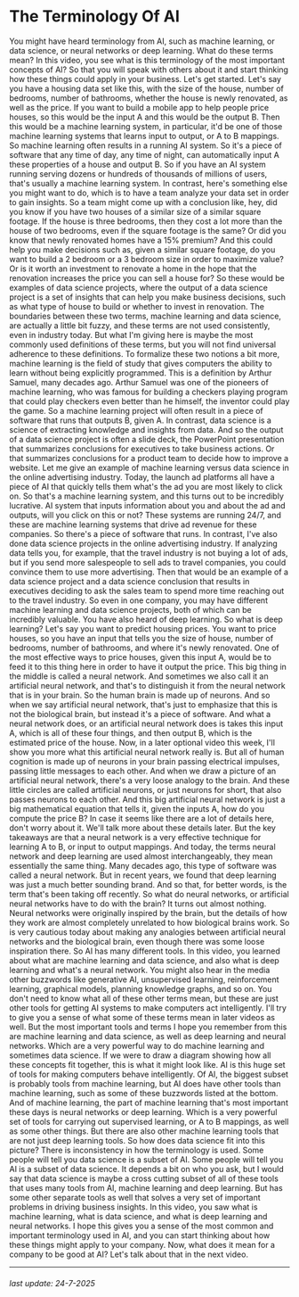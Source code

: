 # The Terminology Of AI

You might have heard terminology from AI,
such as machine learning, or data science, or neural networks or deep learning. What do these terms mean? In this video, you see what is this terminology of
the most important concepts of AI? So that you will speak
with others about it and start thinking how these things
could apply in your business. Let's get started. Let's say you have a housing data set
like this, with the size of the house, number of bedrooms, number of bathrooms,
whether the house is newly renovated, as well as the price. If you want to build a mobile
app to help people price houses, so this would be the input A and
this would be the output B. Then this would be a machine learning
system, in particular, it'd be one of those machine learning systems that learns
input to output, or A to B mappings. So machine learning often
results in a running AI system. So it's a piece of software that
any time of day, any time of night, can automatically input A these
properties of a house and output B. So if you have an AI system running
serving dozens or hundreds of thousands of millions of users,
that's usually a machine learning system. In contrast, here's something
else you might want to do, which is to have a team analyze your
data set in order to gain insights. So a team might come up with
a conclusion like, hey, did you know if you have two houses of a
similar size of a similar square footage. If the house is three bedrooms, then they
cost a lot more than the house of two bedrooms, even if the square
footage is the same? Or did you know that newly
renovated homes have a 15% premium? And this could help you make decisions
such as, given a similar square footage, do you want to build a 2 bedroom or a 3
bedroom size in order to maximize value? Or is it worth an investment to renovate
a home in the hope that the renovation increases the price you
can sell a house for? So these would be examples of data science
projects, where the output of a data science project is a set of insights that
can help you make business decisions, such as what type of house to build or
whether to invest in renovation. The boundaries between these two terms,
machine learning and data science, are actually a little bit fuzzy, and
these terms are not used consistently, even in industry today. But what I'm giving here is maybe the most
commonly used definitions of these terms, but you will not find universal
adherence to these definitions. To formalize these two notions a bit more,
machine learning is the field of study that gives computers the ability to learn
without being explicitly programmed. This is a definition by Arthur Samuel,
many decades ago. Arthur Samuel was one of the pioneers
of machine learning, who was famous for building a checkers playing program that
could play checkers even better than he himself, the inventor could play the game. So a machine learning
project will often result in a piece of software that runs
that outputs B, given A. In contrast, data science is
a science of extracting knowledge and insights from data. And so the output of a data science
project is often a slide deck, the PowerPoint presentation
that summarizes conclusions for executives to take business actions. Or that summarizes conclusions for a product team to decide
how to improve a website. Let me give an example of machine
learning versus data science in the online advertising industry. Today, the launch ad platforms
all have a piece of AI that quickly tells them what's the ad
you are most likely to click on. So that's a machine learning system, and
this turns out to be incredibly lucrative. AI system that inputs information about
you and about the ad and outputs, will you click on this or not? These systems are running 24/7, and these are machine learning systems that
drive ad revenue for these companies. So there's a piece of software that runs. In contrast, I've also done data science projects
in the online advertising industry. If analyzing data tells you, for
example, that the travel industry is not buying a lot of ads, but if you send
more salespeople to sell ads to travel companies, you could convince
them to use more advertising. Then that would be an example
of a data science project and a data science conclusion that results
in executives deciding to ask the sales team to spend more time reaching
out to the travel industry. So even in one company, you may
have different machine learning and data science projects,
both of which can be incredibly valuable. You have also heard of deep learning. So what is deep learning? Let's say you want to
predict housing prices. You want to price houses, so you have
an input that tells you the size of house, number of bedrooms, number of bathrooms,
and where it's newly renovated. One of the most effective ways to
price houses, given this input A, would be to feed it to this thing here
in order to have it output the price. This big thing in the middle
is called a neural network. And sometimes we also call it
an artificial neural network, and that's to distinguish it from the neural
network that is in your brain. So the human brain is made up of neurons. And so when we say artificial neural
network, that's just to emphasize that this is not the biological brain, but
instead it's a piece of software. And what a neural network does,
or an artificial neural network does is takes this input A,
which is all of these four things, and then output B,
which is the estimated price of the house. Now, in a later optional video this week, I'll show you more what this
artificial neural network really is. But all of human cognition is made
up of neurons in your brain passing electrical impulses,
passing little messages to each other. And when we draw a picture of
an artificial neural network, there's a very loose analogy to the brain. And these little circles are called
artificial neurons, or just neurons for short, that also passes
neurons to each other. And this big artificial neural
network is just a big mathematical equation that tells it, given the inputs
A, how do you compute the price B? In case it seems like there are a lot
of details here, don't worry about it. We'll talk more about these details later. But the key takeaways are that a neural
network is a very effective technique for learning A to B, or
input to output mappings. And today, the terms neural network and
deep learning are used almost interchangeably, they mean
essentially the same thing. Many decades ago, this type of
software was called a neural network. But in recent years, we found that deep learning was
just a much better sounding brand. And so that, for better words, is
the term that's been taking off recently. So what do neural networks, or artificial
neural networks have to do with the brain? It turns out almost nothing. Neural networks were originally inspired
by the brain, but the details of how they work are almost completely unrelated
to how biological brains work. So is very cautious today about making
any analogies between artificial neural networks and the biological brain, even though there
was some loose inspiration there. So AI has many different tools. In this video, you learned about
what are machine learning and data science, and also what is deep
learning and what's a neural network. You might also hear in the media
other buzzwords like generative AI, unsupervised learning,
reinforcement learning, graphical models,
planning knowledge graphs, and so on. You don't need to know what all of these
other terms mean, but these are just other tools for getting AI systems to
make computers act intelligently. I'll try to give you a sense of what
some of these terms mean in later videos as well. But the most important tools and terms I
hope you remember from this are machine learning and data science, as well as
deep learning and neural networks. Which are a very powerful way
to do machine learning and sometimes data science. If we were to draw a diagram showing
how all these concepts fit together, this is what it might look like. AI is this huge set of tools for
making computers behave intelligently. Of AI, the biggest subset is probably
tools from machine learning, but AI does have other tools
than machine learning, such as some of these buzzwords
listed at the bottom. And of machine learning, the part of
machine learning that's most important these days is neural networks or
deep learning. Which is a very powerful set of tools for
carrying out supervised learning, or A to B mappings,
as well as some other things. But there are also other
machine learning tools that are not just deep learning tools. So how does data science
fit into this picture? There is inconsistency in
how the terminology is used. Some people will tell you data
science is a subset of AI. Some people will tell you AI
is a subset of data science. It depends a bit on who you ask, but
I would say that data science is maybe a cross cutting subset of all of these
tools that uses many tools from AI, machine learning and deep learning. But has some other separate tools as
well that solves a very set of important problems in driving business insights. In this video, you saw what is machine
learning, what is data science, and what is deep learning and neural networks. I hope this gives you a sense of the most
common and important terminology used in AI, and you can start thinking about how
these things might apply to your company. Now, what does it mean for
a company to be good at AI? Let's talk about that in the next video.

---

###### last update: 24-7-2025